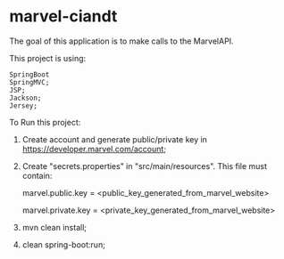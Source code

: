 # marvel-ciandt

The goal of this application is to make calls to the MarvelAPI.

This project is using:

    SpringBoot
    SpringMVC;
    JSP;
    Jackson;
    Jersey;

To Run this project:

1. Create account and generate public/private key in https://developer.marvel.com/account;
2. Create "secrets.properties" in "src/main/resources". This file must contain:

    marvel.public.key = <public_key_generated_from_marvel_website>

    marvel.private.key = <private_key_generated_from_marvel_website>

3. mvn clean install;
4. clean spring-boot:run;